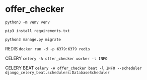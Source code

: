 # offer_checker

`python3 -m venv venv`

`pip3 install requirements.txt`

`python3 manage.py migrate`

REDIS
`docker run -d -p 6379:6379 redis`

CELERY
`celery -A offer_checker worker -l INFO`

CELERY BEAT
`celery -A offer_checker beat -l INFO --scheduler django_celery_beat.schedulers:DatabaseScheduler`
